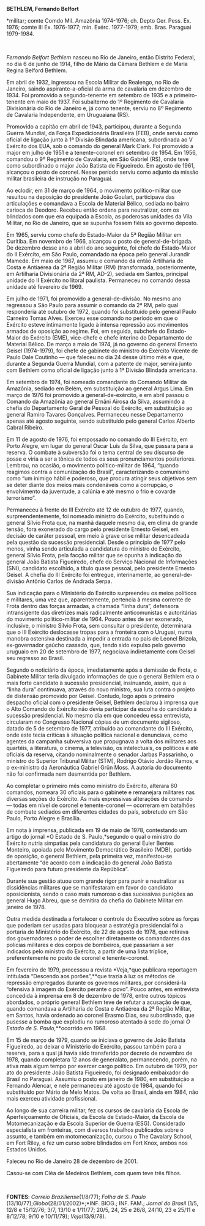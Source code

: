 **BETHLEM, Fernando Belfort**

\*militar; comte Comdo Mil. Amazônia 1974-1976; ch. Depto Ger. Pess. Ex.
1976; comte III Ex. 1976-1977; min. Exérc. 1977-1979; emb. Bras.
Paraguai 1979-1984.

 

*Fernando Belfort Bethlem* nasceu no Rio de Janeiro, então Distrito
Federal, no dia 6 de junho de 1914, filho de Mário da Câmara Bethlem e
de Maria Regina Belford Bethlem.

Em abril de 1932, ingressou na Escola Militar do Realengo, no Rio de
Janeiro, saindo aspirante-a-oficial da arma de cavalaria em dezembro de
1934. Foi promovido a segundo-tenente em setembro de 1935 e a
primeiro-tenente em maio de 1937. Foi subalterno do 1º Regimento de
Cavalaria Divisionária do Rio de Janeiro e, já como tenente, serviu no
8º Regimento de Cavalaria Independente, em Uruguaiana (RS).

Promovido a capitão em abril de 1943, participou, durante a Segunda
Guerra Mundial, da Força Expedicionária Brasileira (FEB), onde serviu
como oficial de ligação junto à 1ª Divisão Blindada americana,
subordinada ao V Exército dos EUA, sob o comando do general Mark Clark.
Foi promovido a major em julho de 1951 e a tenente-coronel em setembro
de 1954. Em 1956, comandou o 9º Regimento de Cavalaria, em São Gabriel
(RS), onde teve como subordinado o major João Batista de Figueiredo. Em
agosto de 1961, alcançou o posto de coronel. Nesse período serviu como
adjunto da missão militar brasileira de instrução no Paraguai.

Ao eclodir, em 31 de março de 1964, o movimento político-militar que
resultou na deposição do presidente João Goulart, participava das
articulações e comandava a Escola de Material Bélico, sediada no bairro
carioca de Deodoro. Recebeu então ordens para neutralizar, com os
blindados com que era equipada a Escola, as poderosas unidades da Vila
Militar, no Rio de Janeiro, que se supunha fossem fiéis ao governo
deposto.

Em 1965, serviu como chefe do Estado-Maior da 5ª Região Militar em
Curitiba. Em novembro de 1966, alcançou o posto de general-de-brigada.
De dezembro desse ano a abril do ano seguinte, foi chefe do Estado-Maior
do II Exército, em São Paulo, comandado na época pelo general Jurandir
Mamede. Em maio de 1967, assumiu o comando da então Artilharia de Costa
e Antiaérea da 2ª Região Militar (RM) (transformada, posteriormente, em
Artilharia Divisionária da 2ª RM, AD-2), sediada em Santos, principal
unidade do II Exército no litoral paulista. Permaneceu no comando dessa
unidade até fevereiro de 1969.

Em julho de 1971, foi promovido a general-de-divisão. No mesmo ano
regressou a São Paulo para assumir o comando da 2ª RM, pelo qual
responderia até outubro de 1972, quando foi substituído pelo general
Paulo Carneiro Tomas Alves. Exerceu esse comando no período em que o
Exército esteve intimamente ligado à intensa repressão aos movimentos
armados de oposição ao regime. Foi, em seguida, subchefe do Estado-Maior
do Exército (EME), vice-chefe e chefe interino do Departamento de
Material Bélico. De março a maio de 1974, já no governo do general
Ernesto Geisel (1974-1979), foi chefe de gabinete do ministro do
Exército Vicente de Paulo Dale Coutinho — que faleceu no dia 24 desse
último mês e que, durante a Segunda Guerra Mundial, com a patente de
major, servira junto com Bethlem como oficial de ligação junto à 1ª
Divisão Blindada americana.

Em setembro de 1974, foi nomeado comandante do Comando Militar da
Amazônia, sediado em Belém, em substituição ao general Argus Lima. Em
março de 1976 foi promovido a general-de-exército, e em abril passou o
Comando da Amazônia ao general Ernâni Airosa da Silva, assumindo a
chefia do Departamento Geral de Pessoal do Exército, em substituição ao
general Ramiro Tavares Gonçalves. Permaneceu nesse Departamento apenas
até agosto seguinte, sendo substituído pelo general Carlos Alberto
Cabral Ribeiro.

Em 11 de agosto de 1976, foi empossado no comando do III Exército, em
Porto Alegre, em lugar do general Oscar Luís da Silva, que passara para
a reserva. O combate à subversão foi o tema central de seu discurso de
posse e viria a ser a tônica de todos os seus pronunciamentos
posteriores. Lembrou, na ocasião, o movimento político-militar de 1964,
“quando reagimos contra a comunização do Brasil”, caracterizando o
comunismo como “um inimigo hábil e poderoso, que procura atingir seus
objetivos sem se deter diante dos meios mais condenáveis como a
corrupção, o envolvimento da juventude, a calúnia e até mesmo o frio e
covarde terrorismo”.

Permaneceu à frente do III Exército até 12 de outubro de 1977, quando,
surpreendentemente, foi nomeado ministro do Exército, substituindo o
general Sílvio Frota que, na manhã daquele mesmo dia, em clima de grande
tensão, fora exonerado do cargo pelo presidente Ernesto Geisel, em
decisão de caráter pessoal, em meio à grave crise militar desencadeada
pela questão da sucessão presidencial. Desde o princípio de 1977 pelo
menos, vinha sendo articulada a candidatura do ministro do Exército,
general Sílvio Frota, pela facção militar que se opunha à indicação do
general João Batista Figueiredo, chefe do Serviço Nacional de
Informações (SNI), candidato escolhido, a título quase pessoal, pelo
presidente Ernesto Geisel. A chefia do III Exército foi entregue,
interinamente, ao general-de-divisão Antônio Carlos de Andrada Serpa.

Sua indicação para o Ministério do Exército surpreendeu os meios
políticos e militares, uma vez que, aparentemente, pertencia à mesma
corrente de Frota dentro das forças armadas, a chamada “linha dura”,
defensora intransigente das diretrizes mais radicalmente anticomunistas
e autoritárias do movimento político-militar de 1964. Pouco antes de ser
exonerado, inclusive, o ministro Sílvio Frota, sem consultar o
presidente, determinara que o III Exército deslocasse tropas para a
fronteira com o Uruguai, numa manobra ostensiva destinada a impedir a
entrada no país de Leonel Brizola, ex-governador gaúcho cassado, que,
tendo sido expulso pelo governo uruguaio em 20 de setembro de 1977,
negociava indiretamente com Geisel seu regresso ao Brasil.

Segundo o noticiário da época, imediatamente após a demissão de Frota, o
Gabinete Militar teria divulgado informações de que o general Bethlem
era o mais forte candidato à sucessão presidencial, insinuando, assim,
que a “linha dura” continuava, através do novo ministro, sua luta contra
o projeto de distensão promovido por Geisel. Contudo, logo após o
primeiro despacho oficial com o presidente Geisel, Bethlem declarou à
imprensa que o Alto Comando do Exército não devia participar da escolha
do candidato à sucessão presidencial. No mesmo dia em que concedeu essa
entrevista, circularam no Congresso Nacional cópias de um documento
sigiloso, datado de 5 de setembro de 1977, atribuído ao comandante do
III Exército, onde este tecia críticas à situação política nacional e
denunciava, como agentes da campanha subversiva que propugnava a volta
dos militares aos quartéis, a literatura, o cinema, a televisão, os
intelectuais, os políticos e até oficiais da reserva, citando
nominalmente o senador Jarbas Passarinho, o ministro do Superior
Tribunal Militar (STM), Rodrigo Otávio Jordão Ramos, e o ex-ministro da
Aeronáutica Gabriel Grün Moss. A autoria do documento não foi confirmada
nem desmentida por Bethlem.

Ao completar o primeiro mês como ministro do Exército, alterara 60
comandos, nomeara 30 oficiais para o gabinete e remanejara militares nas
diversas seções do Exército. As mais expressivas alterações de comando —
todas em nível de coronel e tenente-coronel — ocorreram em batalhões de
combate sediados em diferentes cidades do país, sobretudo em São Paulo,
Porto Alegre e Brasília.

Em nota à imprensa, publicada em 19 de maio de 1978, contestando um
artigo do jornal *O Estado de S. Paulo,*segundo o qual o ministro do
Exército nutria simpatias pela candidatura do general Euler Bentes
Monteiro, apoiada pelo Movimento Democrático Brasileiro (MDB), partido
de oposição, o general Bethlem, pela primeira vez, manifestou-se
abertamente “de acordo com a indicação do general João Batista
Figueiredo para futuro presidente da República”.

Durante sua gestão atuou com grande rigor para punir e neutralizar as
dissidências militares que se manifestaram em favor do candidato
oposicionista, sendo o caso mais rumoroso o das sucessivas punições ao
general Hugo Abreu, que se demitira da chefia do Gabinete Militar em
janeiro de 1978.

Outra medida destinada a fortalecer o controle do Executivo sobre as
forças que poderiam ser usadas para bloquear a estratégia presidencial
foi a portaria do Ministério do Exército, de 22 de agosto de 1978, que
retirava dos governadores o poder de escolher diretamente os comandantes
das polícias militares e dos corpos de bombeiros, que passariam a ser
indicados pelo ministro do Exército, a partir de uma lista tríplice,
preferentemente no posto de coronel e tenente-coronel.

Em fevereiro de 1979, processou a revista *Veja,*que publicara
reportagem intitulada “Descendo aos porões”,**que trazia à luz os
métodos de repressão empregados durante os governos militares, por
considerá-la “ofensiva à imagem do Exército perante o povo”. Pouco
antes, em entrevista concedida à imprensa em 8 de dezembro de 1978,
entre outros tópicos abordados, o próprio general Bethlem teve de
refutar a acusação de que, quando comandava a Artilharia de Costa e
Antiaérea da 2ª Região Militar, em Santos, havia ordenado ao coronel
Erasmo Dias, seu subordinado, que pusesse a bomba que explodiu no
rumoroso atentado à sede do jornal *O Estado de* *S. Paulo*,**ocorrido
em 1968.

Em 15 de março de 1979, quando se iniciava o governo de João Batista
Figueiredo, ao deixar o Ministério do Exército, passou também para a
reserva, para a qual já havia sido transferido por decreto de novembro
de 1978, quando completara 12 anos de generalato, permanecendo, porém,
na ativa mais algum tempo por exercer cargo político. Em outubro de
1979, por ato do presidente João Batista Figueiredo, foi designado
embaixador do Brasil no Paraguai. Assumiu o posto em janeiro de 1980, em
substituição a Fernando Alencar, e nele permaneceu até agosto de 1984,
quando foi substituído por Mário de Melo Matos. De volta ao Brasil,
ainda em 1984, não mais exerceu atividade profissional.

Ao longo de sua carreira militar, fez os cursos de cavalaria da Escola
de Aperfeiçoamento de Oficiais, da Escola de Estado-Maior, da Escola de
Motomecanização e da Escola Superior de Guerra (ESG). Considerado
especialista em fronteiras, com diversos trabalhos publicados sobre o
assunto, e também em motomecanização, cursou o The Cavalary School, em
Fort Riley, e fez um curso sobre blindados em Fort Knox, ambos nos
Estados Unidos.

Faleceu no Rio de Janeiro 28 de dezembro de 2001.

Casou-se com Cléa de Medeiros Bethlem, com quem teve três filhos.

 

**FONTES**: *Correio Braziliense*(1/8/77); *Folha* *de S. Paulo*
(13/10/77);*Globo*(28/01/2002)*;*INF. BIOG.; INF. FAM.; *Jornal do
Brasil* (1/5, 12/8 e 15/12/76; 3/7, 13/10 e 1/11/77; 20/5, 24, 25 e
26/8, 24/10, 23 e 25/11 e 8/12/78; 9/10 e 10/11/79); *Veja*(13/9/78).

 
